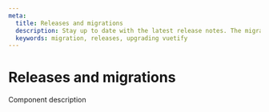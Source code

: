 ```yaml
---
meta:
  title: Releases and migrations
  description: Stay up to date with the latest release notes. The migration guides will also help you migrate applications though major releases.
  keywords: migration, releases, upgrading vuetify
---
```


# Releases and migrations
Component description

<entry-ad />

<doc-footer />
